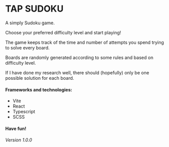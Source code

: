 # TAP SUDOKU

A simply Sudoku game.

Choose your preferred difficulty level and start playing!

The game keeps track of the time and number of attempts you spend trying to solve every board.

Boards are randomly generated according to some rules and based on difficulty level.

If I have done my research well, there should (hopefully) only be one possible solution for each board.

#### Frameworks and technologies:

- Vite
- React
- Typescript
- SCSS

#### Have fun!

###### Version 1.0.0
